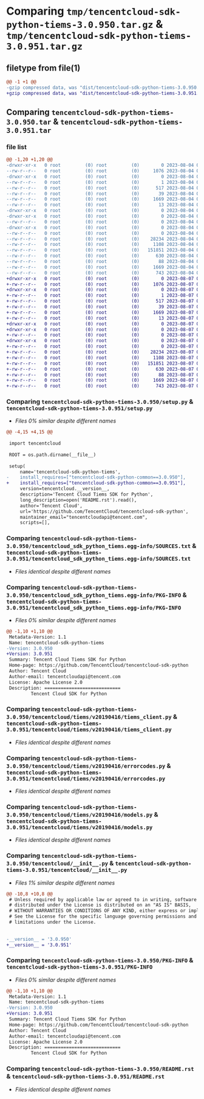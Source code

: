 # Comparing `tmp/tencentcloud-sdk-python-tiems-3.0.950.tar.gz` & `tmp/tencentcloud-sdk-python-tiems-3.0.951.tar.gz`

## filetype from file(1)

```diff
@@ -1 +1 @@
-gzip compressed data, was "dist/tencentcloud-sdk-python-tiems-3.0.950.tar", last modified: Fri Aug  4 00:36:28 2023, max compression
+gzip compressed data, was "dist/tencentcloud-sdk-python-tiems-3.0.951.tar", last modified: Mon Aug  7 00:36:22 2023, max compression
```

## Comparing `tencentcloud-sdk-python-tiems-3.0.950.tar` & `tencentcloud-sdk-python-tiems-3.0.951.tar`

### file list

```diff
@@ -1,20 +1,20 @@
-drwxr-xr-x   0 root         (0) root         (0)        0 2023-08-04 00:36:28.000000 tencentcloud-sdk-python-tiems-3.0.950/
--rw-r--r--   0 root         (0) root         (0)     1076 2023-08-04 00:36:28.000000 tencentcloud-sdk-python-tiems-3.0.950/setup.py
-drwxr-xr-x   0 root         (0) root         (0)        0 2023-08-04 00:36:28.000000 tencentcloud-sdk-python-tiems-3.0.950/tencentcloud_sdk_python_tiems.egg-info/
--rw-r--r--   0 root         (0) root         (0)        1 2023-08-04 00:36:28.000000 tencentcloud-sdk-python-tiems-3.0.950/tencentcloud_sdk_python_tiems.egg-info/dependency_links.txt
--rw-r--r--   0 root         (0) root         (0)      517 2023-08-04 00:36:28.000000 tencentcloud-sdk-python-tiems-3.0.950/tencentcloud_sdk_python_tiems.egg-info/SOURCES.txt
--rw-r--r--   0 root         (0) root         (0)       39 2023-08-04 00:36:28.000000 tencentcloud-sdk-python-tiems-3.0.950/tencentcloud_sdk_python_tiems.egg-info/requires.txt
--rw-r--r--   0 root         (0) root         (0)     1669 2023-08-04 00:36:28.000000 tencentcloud-sdk-python-tiems-3.0.950/tencentcloud_sdk_python_tiems.egg-info/PKG-INFO
--rw-r--r--   0 root         (0) root         (0)       13 2023-08-04 00:36:28.000000 tencentcloud-sdk-python-tiems-3.0.950/tencentcloud_sdk_python_tiems.egg-info/top_level.txt
-drwxr-xr-x   0 root         (0) root         (0)        0 2023-08-04 00:36:28.000000 tencentcloud-sdk-python-tiems-3.0.950/tencentcloud/
-drwxr-xr-x   0 root         (0) root         (0)        0 2023-08-04 00:36:28.000000 tencentcloud-sdk-python-tiems-3.0.950/tencentcloud/tiems/
--rw-r--r--   0 root         (0) root         (0)        0 2023-08-04 00:36:28.000000 tencentcloud-sdk-python-tiems-3.0.950/tencentcloud/tiems/__init__.py
-drwxr-xr-x   0 root         (0) root         (0)        0 2023-08-04 00:36:28.000000 tencentcloud-sdk-python-tiems-3.0.950/tencentcloud/tiems/v20190416/
--rw-r--r--   0 root         (0) root         (0)        0 2023-08-04 00:36:28.000000 tencentcloud-sdk-python-tiems-3.0.950/tencentcloud/tiems/v20190416/__init__.py
--rw-r--r--   0 root         (0) root         (0)    28234 2023-08-04 00:36:28.000000 tencentcloud-sdk-python-tiems-3.0.950/tencentcloud/tiems/v20190416/tiems_client.py
--rw-r--r--   0 root         (0) root         (0)     1108 2023-08-04 00:36:28.000000 tencentcloud-sdk-python-tiems-3.0.950/tencentcloud/tiems/v20190416/errorcodes.py
--rw-r--r--   0 root         (0) root         (0)   151851 2023-08-04 00:36:28.000000 tencentcloud-sdk-python-tiems-3.0.950/tencentcloud/tiems/v20190416/models.py
--rw-r--r--   0 root         (0) root         (0)      630 2023-08-04 00:36:28.000000 tencentcloud-sdk-python-tiems-3.0.950/tencentcloud/__init__.py
--rw-r--r--   0 root         (0) root         (0)       88 2023-08-04 00:36:28.000000 tencentcloud-sdk-python-tiems-3.0.950/setup.cfg
--rw-r--r--   0 root         (0) root         (0)     1669 2023-08-04 00:36:28.000000 tencentcloud-sdk-python-tiems-3.0.950/PKG-INFO
--rw-r--r--   0 root         (0) root         (0)      743 2023-08-04 00:36:28.000000 tencentcloud-sdk-python-tiems-3.0.950/README.rst
+drwxr-xr-x   0 root         (0) root         (0)        0 2023-08-07 00:36:22.000000 tencentcloud-sdk-python-tiems-3.0.951/
+-rw-r--r--   0 root         (0) root         (0)     1076 2023-08-07 00:36:22.000000 tencentcloud-sdk-python-tiems-3.0.951/setup.py
+drwxr-xr-x   0 root         (0) root         (0)        0 2023-08-07 00:36:22.000000 tencentcloud-sdk-python-tiems-3.0.951/tencentcloud_sdk_python_tiems.egg-info/
+-rw-r--r--   0 root         (0) root         (0)        1 2023-08-07 00:36:22.000000 tencentcloud-sdk-python-tiems-3.0.951/tencentcloud_sdk_python_tiems.egg-info/dependency_links.txt
+-rw-r--r--   0 root         (0) root         (0)      517 2023-08-07 00:36:22.000000 tencentcloud-sdk-python-tiems-3.0.951/tencentcloud_sdk_python_tiems.egg-info/SOURCES.txt
+-rw-r--r--   0 root         (0) root         (0)       39 2023-08-07 00:36:22.000000 tencentcloud-sdk-python-tiems-3.0.951/tencentcloud_sdk_python_tiems.egg-info/requires.txt
+-rw-r--r--   0 root         (0) root         (0)     1669 2023-08-07 00:36:22.000000 tencentcloud-sdk-python-tiems-3.0.951/tencentcloud_sdk_python_tiems.egg-info/PKG-INFO
+-rw-r--r--   0 root         (0) root         (0)       13 2023-08-07 00:36:22.000000 tencentcloud-sdk-python-tiems-3.0.951/tencentcloud_sdk_python_tiems.egg-info/top_level.txt
+drwxr-xr-x   0 root         (0) root         (0)        0 2023-08-07 00:36:22.000000 tencentcloud-sdk-python-tiems-3.0.951/tencentcloud/
+drwxr-xr-x   0 root         (0) root         (0)        0 2023-08-07 00:36:22.000000 tencentcloud-sdk-python-tiems-3.0.951/tencentcloud/tiems/
+-rw-r--r--   0 root         (0) root         (0)        0 2023-08-07 00:36:22.000000 tencentcloud-sdk-python-tiems-3.0.951/tencentcloud/tiems/__init__.py
+drwxr-xr-x   0 root         (0) root         (0)        0 2023-08-07 00:36:22.000000 tencentcloud-sdk-python-tiems-3.0.951/tencentcloud/tiems/v20190416/
+-rw-r--r--   0 root         (0) root         (0)        0 2023-08-07 00:36:22.000000 tencentcloud-sdk-python-tiems-3.0.951/tencentcloud/tiems/v20190416/__init__.py
+-rw-r--r--   0 root         (0) root         (0)    28234 2023-08-07 00:36:22.000000 tencentcloud-sdk-python-tiems-3.0.951/tencentcloud/tiems/v20190416/tiems_client.py
+-rw-r--r--   0 root         (0) root         (0)     1108 2023-08-07 00:36:22.000000 tencentcloud-sdk-python-tiems-3.0.951/tencentcloud/tiems/v20190416/errorcodes.py
+-rw-r--r--   0 root         (0) root         (0)   151851 2023-08-07 00:36:22.000000 tencentcloud-sdk-python-tiems-3.0.951/tencentcloud/tiems/v20190416/models.py
+-rw-r--r--   0 root         (0) root         (0)      630 2023-08-07 00:36:22.000000 tencentcloud-sdk-python-tiems-3.0.951/tencentcloud/__init__.py
+-rw-r--r--   0 root         (0) root         (0)       88 2023-08-07 00:36:22.000000 tencentcloud-sdk-python-tiems-3.0.951/setup.cfg
+-rw-r--r--   0 root         (0) root         (0)     1669 2023-08-07 00:36:22.000000 tencentcloud-sdk-python-tiems-3.0.951/PKG-INFO
+-rw-r--r--   0 root         (0) root         (0)      743 2023-08-07 00:36:22.000000 tencentcloud-sdk-python-tiems-3.0.951/README.rst
```

### Comparing `tencentcloud-sdk-python-tiems-3.0.950/setup.py` & `tencentcloud-sdk-python-tiems-3.0.951/setup.py`

 * *Files 0% similar despite different names*

```diff
@@ -4,15 +4,15 @@
 
 import tencentcloud
 
 ROOT = os.path.dirname(__file__)
 
 setup(
     name='tencentcloud-sdk-python-tiems',
-    install_requires=["tencentcloud-sdk-python-common==3.0.950"],
+    install_requires=["tencentcloud-sdk-python-common==3.0.951"],
     version=tencentcloud.__version__,
     description='Tencent Cloud Tiems SDK for Python',
     long_description=open('README.rst').read(),
     author='Tencent Cloud',
     url='https://github.com/TencentCloud/tencentcloud-sdk-python',
     maintainer_email="tencentcloudapi@tencent.com",
     scripts=[],
```

### Comparing `tencentcloud-sdk-python-tiems-3.0.950/tencentcloud_sdk_python_tiems.egg-info/SOURCES.txt` & `tencentcloud-sdk-python-tiems-3.0.951/tencentcloud_sdk_python_tiems.egg-info/SOURCES.txt`

 * *Files identical despite different names*

### Comparing `tencentcloud-sdk-python-tiems-3.0.950/tencentcloud_sdk_python_tiems.egg-info/PKG-INFO` & `tencentcloud-sdk-python-tiems-3.0.951/tencentcloud_sdk_python_tiems.egg-info/PKG-INFO`

 * *Files 0% similar despite different names*

```diff
@@ -1,10 +1,10 @@
 Metadata-Version: 1.1
 Name: tencentcloud-sdk-python-tiems
-Version: 3.0.950
+Version: 3.0.951
 Summary: Tencent Cloud Tiems SDK for Python
 Home-page: https://github.com/TencentCloud/tencentcloud-sdk-python
 Author: Tencent Cloud
 Author-email: tencentcloudapi@tencent.com
 License: Apache License 2.0
 Description: ============================
         Tencent Cloud SDK for Python
```

### Comparing `tencentcloud-sdk-python-tiems-3.0.950/tencentcloud/tiems/v20190416/tiems_client.py` & `tencentcloud-sdk-python-tiems-3.0.951/tencentcloud/tiems/v20190416/tiems_client.py`

 * *Files identical despite different names*

### Comparing `tencentcloud-sdk-python-tiems-3.0.950/tencentcloud/tiems/v20190416/errorcodes.py` & `tencentcloud-sdk-python-tiems-3.0.951/tencentcloud/tiems/v20190416/errorcodes.py`

 * *Files identical despite different names*

### Comparing `tencentcloud-sdk-python-tiems-3.0.950/tencentcloud/tiems/v20190416/models.py` & `tencentcloud-sdk-python-tiems-3.0.951/tencentcloud/tiems/v20190416/models.py`

 * *Files identical despite different names*

### Comparing `tencentcloud-sdk-python-tiems-3.0.950/tencentcloud/__init__.py` & `tencentcloud-sdk-python-tiems-3.0.951/tencentcloud/__init__.py`

 * *Files 1% similar despite different names*

```diff
@@ -10,8 +10,8 @@
 # Unless required by applicable law or agreed to in writing, software
 # distributed under the License is distributed on an "AS IS" BASIS,
 # WITHOUT WARRANTIES OR CONDITIONS OF ANY KIND, either express or implied.
 # See the License for the specific language governing permissions and
 # limitations under the License.
 
 
-__version__ = '3.0.950'
+__version__ = '3.0.951'
```

### Comparing `tencentcloud-sdk-python-tiems-3.0.950/PKG-INFO` & `tencentcloud-sdk-python-tiems-3.0.951/PKG-INFO`

 * *Files 0% similar despite different names*

```diff
@@ -1,10 +1,10 @@
 Metadata-Version: 1.1
 Name: tencentcloud-sdk-python-tiems
-Version: 3.0.950
+Version: 3.0.951
 Summary: Tencent Cloud Tiems SDK for Python
 Home-page: https://github.com/TencentCloud/tencentcloud-sdk-python
 Author: Tencent Cloud
 Author-email: tencentcloudapi@tencent.com
 License: Apache License 2.0
 Description: ============================
         Tencent Cloud SDK for Python
```

### Comparing `tencentcloud-sdk-python-tiems-3.0.950/README.rst` & `tencentcloud-sdk-python-tiems-3.0.951/README.rst`

 * *Files identical despite different names*

